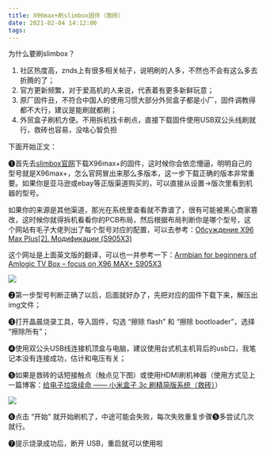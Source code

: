 ```yaml
---
title: X96max+刷slimbox固件（救砖）
date: 2021-02-04 14:12:00
tags:
---
```


为什么要刷slimbox？
1. 社区热度高，znds上有很多相关帖子，说明刷的人多，不然也不会有这么多去折腾的了；
2. 官方更新频繁，对于爱高机的人来说，代表着有更多新鲜玩意；
3. 原厂固件丑，不符合中国人的使用习惯大部分外贸盒子都是小厂，固件调教得都不大行，建议是能刷就都刷；
4. 外贸盒子刷机方便。不用拆机找卡刷点，直接下载固件使用USB双公头线刷就行，救砖也容易，没啥心智负担
<!-- more -->
下面开始正文：

❶首先去[slimbox官网](https://slimboxtv.ru/x96max-plus/)下载X96max+的固件，这时候你会依恋懵逼，明明自己的型号就是X96max+，怎么官网冒出来那么多版本，这一步下载正确的版本非常重要。如果你是亚马逊或ebay等正版渠道购买的，可以直接从设置->版次里看到机器的型号。

如果你的来源是其他渠道，那光在系统里查看就不靠谱了，很有可能被黑心商家篡改，这时候你就得拆机看看你的PCB布局，然后根据布局判断你是哪个型号，这个网站有毛子大佬列出了每个型号对应的配置，可以去参考：[Обсуждение X96 Max Plus\[2\]. Модификации (S905X3)](https://4pda.to/forum/index.php?showtopic=1013103&st=40#entry102780026)

这个网址是上面英文版的翻译，可以也一并参考一下：[Armbian for beginners of Amlogic TV Box – focus on X96 MAX+ S905X3](https://travis90x.altervista.org/x96-max-plus-anlogic-s905x3-armbian/?doing_wp_cron=1708709025.4282369613647460937500)

![](/images/x96max_1.webp)

❷第一步型号判断正确了以后，后面就好办了，先把对应的固件下载下来，解压出img文件；

❸打开晶晨烧录工具，导入固件，勾选 “擦除 flash” 和 “擦除 bootloader”，选择 “擦除所有”；

❹使用双公头USB线连接机顶盒与电脑，建议使用台式机主机背后的usb口，我笔记本没有连接成功，估计和电压有关；

❺如果是救砖的话短接触点（触点见下图）或使用HDMI刷机神器（使用方式见上一篇博客：[给电子垃圾续命 —— 小米盒子 3c 刷精简版系统（救砖）](https://my.oschina.net/codingDog/blog/4939127)）

![](/images/x96max_2.png)

❻点击 “开始” 就开始刷机了，中途可能会失败，每次失败重复步骤❺多尝试几次就行。

❼提示烧录成功后，断开 USB，重启就可以使用啦
